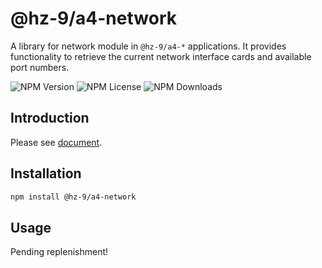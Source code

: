 # @hz-9/a4-network

A library for network module in `@hz-9/a4-*` applications. It provides functionality to retrieve the current network interface cards and available port numbers.

![NPM Version][npm-version-url] ![NPM License][npm-license-url] ![NPM Downloads][npm-downloads-url]

[npm-version-url]: https://img.shields.io/npm/v/@hz-9/a4-network
[npm-license-url]: https://img.shields.io/npm/l/@hz-9/a4-network
[npm-downloads-url]: https://img.shields.io/npm/d18m/@hz-9/a4-network

## Introduction

Please see [document](https://hz-9.github.io/a4/home/a4-network).

## Installation

``` bash
npm install @hz-9/a4-network
```

## Usage

Pending replenishment!
<!-- TODO -->
